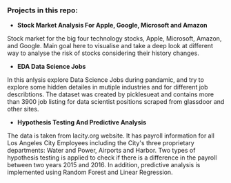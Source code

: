 ### Projects in this repo: 


- **Stock Market Analysis For Apple, Google, Microsoft and Amazon**

Stock market for the big four technology stocks, Apple, Microsoft, Amazon, and Google. Main goal here to visualise and take a deep look at different way to analyse the risk of stocks considering their history changes.
  
  
- **EDA Data Science Jobs**
  
In this anlysis explore Data Science Jobs during pandamic, and try to explore some hidden detailes in mutiple industries and for different job describtions. The dataset was created by picklesueat and contains more than 3900 job listing for data scientist positions scraped from glassdoor and other sites.

  
- **Hypothesis Testing And Predictive Analysis**

The data is taken from lacity.org website. It has payroll information for all Los Angeles City Employees including the City's three proprietary departments: Water and Power, Airports and Harbor. Two types of hypothesis testing is applied to check if there is a difference in the payroll between two years 2015 and 2016. In addition, predictive analysis is implemented using Random Forest and Linear Regression.

